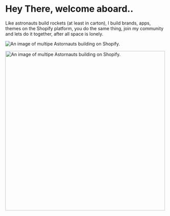 # Hey There, welcome aboard..

Like astronauts build rockets (at least in carton), I build brands, apps, themes on the Shopify platform, you do the same thing, join my community and lets do it together, after all space is lonely.

![An image of multipe Astornauts building on Shopify.](https://cdn.shopify.com/s/files/1/0584/1223/6853/files/image.png?v=1672313996)

<img 
    alt="An image of multipe Astornauts building on Shopify." src="https://cdn.shopify.com/s/files/1/0584/1223/6853/files/image.png?v=1672313996" 
    width="500" 
    height="auto"
/>


